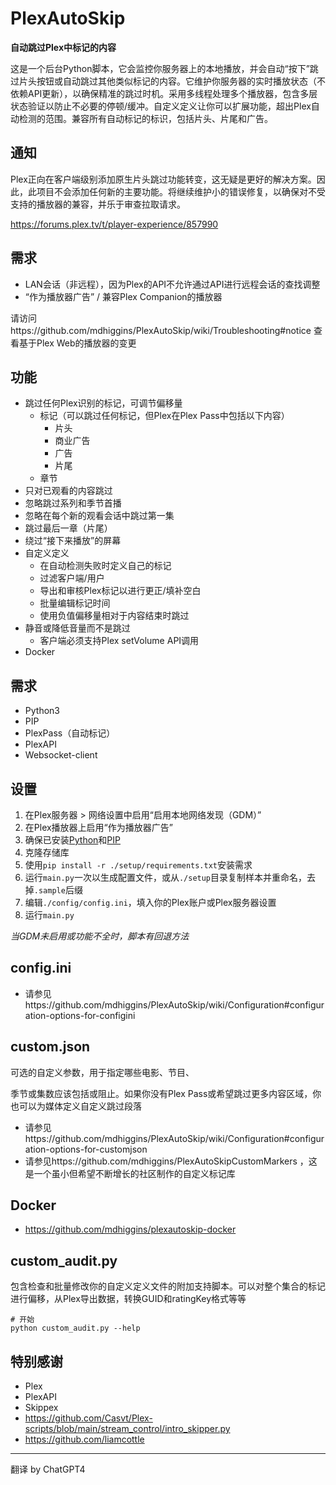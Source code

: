 PlexAutoSkip
==============
 **自动跳过Plex中标记的内容**

这是一个后台Python脚本，它会监控你服务器上的本地播放，并会自动“按下”跳过片头按钮或自动跳过其他类似标记的内容。它维护你服务器的实时播放状态（不依赖API更新），以确保精准的跳过时机。采用多线程处理多个播放器，包含多层状态验证以防止不必要的停顿/缓冲。自定义定义让你可以扩展功能，超出Plex自动检测的范围。兼容所有自动标记的标识，包括片头、片尾和广告。

通知
--------------
Plex正向在客户端级别添加原生片头跳过功能转变，这无疑是更好的解决方案。因此，此项目不会添加任何新的主要功能。将继续维护小的错误修复，以确保对不受支持的播放器的兼容，并乐于审查拉取请求。

https://forums.plex.tv/t/player-experience/857990

需求
--------------
- LAN会话（非远程），因为Plex的API不允许通过API进行远程会话的查找调整
- “作为播放器广告” / 兼容Plex Companion的播放器

请访问https://github.com/mdhiggins/PlexAutoSkip/wiki/Troubleshooting#notice 查看基于Plex Web的播放器的变更

功能
--------------
- 跳过任何Plex识别的标记，可调节偏移量
  - 标记（可以跳过任何标记，但Plex在Plex Pass中包括以下内容）
    - 片头
    - 商业广告
    - 广告
    - 片尾
  - 章节
- 只对已观看的内容跳过
- 忽略跳过系列和季节首播
- 忽略在每个新的观看会话中跳过第一集
- 跳过最后一章（片尾）
- 绕过“接下来播放”的屏幕
- 自定义定义
  - 在自动检测失败时定义自己的标记
  - 过滤客户端/用户
  - 导出和审核Plex标记以进行更正/填补空白
  - 批量编辑标记时间
  - 使用负值偏移量相对于内容结束时跳过
- 静音或降低音量而不是跳过
  - 客户端必须支持Plex setVolume API调用
- Docker

需求
--------------
- Python3
- PIP
- PlexPass（自动标记）
- PlexAPI
- Websocket-client

设置
--------------
1. 在Plex服务器 > 网络设置中启用“启用本地网络发现（GDM）”
2. 在Plex播放器上启用“作为播放器广告”
3. 确保已安装[Python](https://docs.python-guide.org/starting/installation/#installation)和[PIP](https://packaging.python.org/en/latest/tutorials/installing-packages/)
4. 克隆存储库
5. 使用`pip install -r ./setup/requirements.txt`安装需求
6. 运行`main.py`一次以生成配置文件，或从`./setup`目录复制样本并重命名，去掉`.sample`后缀
7. 编辑`./config/config.ini`，填入你的Plex账户或Plex服务器设置
8. 运行`main.py`

_当GDM未启用或功能不全时，脚本有回退方法_

config.ini
--------------
- 请参见https://github.com/mdhiggins/PlexAutoSkip/wiki/Configuration#configuration-options-for-configini

custom.json
--------------
可选的自定义参数，用于指定哪些电影、节目、

季节或集数应该包括或阻止。如果你没有Plex Pass或希望跳过更多内容区域，你也可以为媒体定义自定义跳过段落
- 请参见https://github.com/mdhiggins/PlexAutoSkip/wiki/Configuration#configuration-options-for-customjson
- 请参见https://github.com/mdhiggins/PlexAutoSkipCustomMarkers ，这是一个虽小但希望不断增长的社区制作的自定义标记库

Docker
--------------
- https://github.com/mdhiggins/plexautoskip-docker

custom_audit.py
--------------
包含检查和批量修改你的自定义定义文件的附加支持脚本。可以对整个集合的标记进行偏移，从Plex导出数据，转换GUID和ratingKey格式等等

```
# 开始
python custom_audit.py --help
```

特别感谢
--------------
- Plex
- PlexAPI
- Skippex
- https://github.com/Casvt/Plex-scripts/blob/main/stream_control/intro_skipper.py
- https://github.com/liamcottle

--------------
翻译 by ChatGPT4